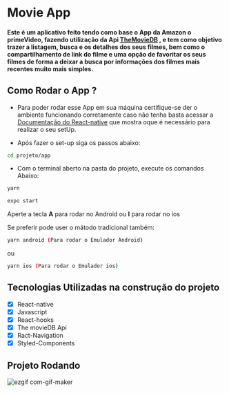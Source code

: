 # Movie App

#### Este é um aplicativo feito tendo como base o App da Amazon o primeVideo, fazendo utilização da Api [TheMovieDB](https://www.themoviedb.org/) , e  tem  como  objetivo trazer a listagem, busca e os detalhes dos seus filmes, bem como o  compartilhamento de link do filme e uma opção de favoritar os seus filmes de  forma a deixar a busca por informações dos filmes mais recentes muito mais simples.

## Como Rodar o App ? 

-  Para poder rodar esse App em sua máquina certifique-se der o ambiente funcionando corretamente caso não tenha basta acessar a [Documentação do React-native](https://reactnative.dev/docs/0.69/environment-setup) que mostra oque é necessário para realizar o seu setUp.

- Após fazer o set-up siga os passos abaixo:



```bash
cd projeto/app
```
- Com o terminal aberto na pasta do projeto, execute os comandos Abaixo:

```bash
yarn
```
```bash
expo start
```
Aperte a tecla **A** para rodar no Android ou **I** para rodar no ios

Se preferir pode user o mátodo tradicional também:
```bash
yarn android (Para rodar o Emulador Android)
```

ou
```bash
yarn ios (Para rodar o Emulador ios)
```

## Tecnologias Utilizadas na construção do projeto
- [x] React-native
- [x] Javascript
- [x] React-hooks
- [x] The movieDB Api
- [x] Ract-Navigation
- [X] Styled-Components
## Projeto Rodando
![ezgif com-gif-maker](https://user-images.githubusercontent.com/43850888/196705759-01ff6314-f614-4925-a895-c7ba85ab04fb.gif)

